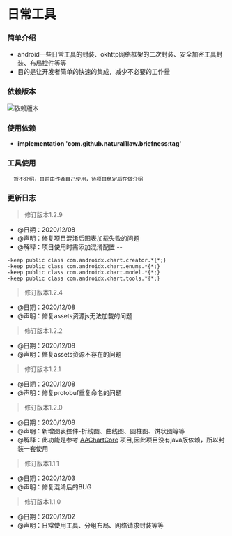 日常工具
======

### 简单介绍
  * android一些日常工具的封装、okhttp网络框架的二次封装、安全加密工具封装、布局控件等等
  * 目的是让开发者简单的快速的集成，减少不必要的工作量

### 依赖版本 
  ![](https://jitpack.io/v/natural1law/briefness.svg "依赖版本")
### 使用依赖
  * **implementation 'com.github.natural1law.briefness:tag'**
  
### 工具使用
  ```
    暂不介绍，目前由作者自己使用，待项目稳定后在做介绍
  ```

### 更新日志

  > 修订版本1.2.9
  * @日期：2020/12/08
  * @声明：修复项目混淆后图表加载失败的问题
  * @解释：项目使用时需添加混淆配置 --
   ```
   -keep public class com.androidx.chart.creator.*{*;}
   -keep public class com.androidx.chart.enums.*{*;}
   -keep public class com.androidx.chart.model.*{*;}
   -keep public class com.androidx.chart.tools.*{*;}
   ```
  
  > 修订版本1.2.4
  * @日期：2020/12/08
  * @声明：修复assets资源js无法加载的问题
  
  > 修订版本1.2.2
  * @日期：2020/12/08
  * @声明：修复assets资源不存在的问题
  
  > 修订版本1.2.1
  * @日期：2020/12/08
  * @声明：修复protobuf重复命名的问题

  > 修订版本1.2.0
  * @日期：2020/12/08
  * @声明：新增图表控件-折线图、曲线图、圆柱图、饼状图等等
  * @解释：此功能是参考 [AAChartCore](https://github.com/AAChartModel/AAChartCore "AAChartCore")  项目,因此项目没有java版依赖，所以封装一套使用

  > 修订版本1.1.1
  * @日期：2020/12/03
  * @声明：修复混淆后的BUG

  > 修订版本1.1.0
  * @日期：2020/12/02
  * @声明：日常使用工具、分组布局、网络请求封装等等
